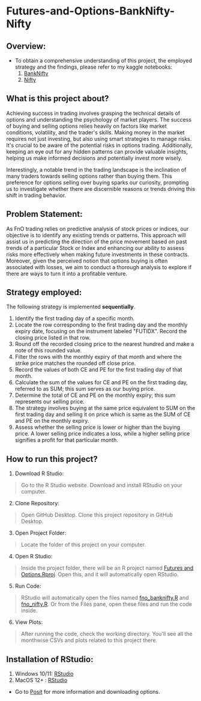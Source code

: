 # Futures-and-Options-BankNifty-Nifty

## Overview: 
* To obtain a comprehensive understanding of this project, the employed strategy and the findings, please refer to my kaggle notebooks:
  1. [BankNifty](https://www.kaggle.com/code/himanidh/futures-and-options-bank-nifty)
  2. [Nifty](https://www.kaggle.com/code/himanidh/futures-and-options-nifty)

## What is this project about?
>
Achieving success in trading involves grasping the technical details of options and understanding the psychology of market players. The success of buying and selling options relies heavily on factors like market conditions, volatility, and the trader's skills. Making money in the market requires not just investing, but also using smart strategies to manage risks. It's crucial to be aware of the potential risks in options trading. Additionally, keeping an eye out for any hidden patterns can provide valuable insights, helping us make informed decisions and potentially invest more wisely.
>
Interestingly, a notable trend in the trading landscape is the inclination of many traders towards selling options rather than buying them. This preference for options selling over buying sparks our curiosity, prompting us to investigate whether there are discernible reasons or trends driving this shift in trading behavior. 
## Problem Statement:
As FnO trading relies on predictive analysis of stock prices or indices, our objective is to identify any existing trends or patterns. This approach will assist us in predicting the direction of the price movement based on past trends of a particular Stock or Index and enhancing our ability to assess risks more effectively when making future investments in these contracts. Moreover, given the perceived notion that options buying is often associated with losses, we aim to conduct a thorough analysis to explore if there are ways to turn it into a profitable venture.

## Strategy employed:
The following strategy is implemented **sequentially**.
>
1. Identify the first trading day of a specific month.
2. Locate the row corresponding to the first trading day and the monthly expiry date, focusing on the instrument labeled "FUTIDX". Record the closing price listed in that row.
3. Round off the recorded closing price to the nearest hundred and make a note of this rounded value.
4. Filter the rows with the monthly expiry of that month and where the strike price matches the rounded off close price.
5. Record the values of both CE and PE for the first trading day of that month.
6. Calculate the sum of the values for CE and PE on the first trading day, referred to as SUM; this sum serves as our buying price.
7. Determine the total of CE and PE on the monthly expiry; this sum represents our selling price.
8. The strategy involves buying at the same price equivalent to SUM on the first trading day and selling it on price which is same as the SUM of CE and PE on the monthly expiry.
9. Assess whether the selling price is lower or higher than the buying price. A lower selling price indicates a loss, while a higher selling price signifies a profit for that particular month.

## How to run this project?

1. Download R Studio:
>Go to the R Studio website.
>Download and install RStudio on your computer.

2. Clone Repository:
>Open GitHub Desktop.
>Clone this project repository in GitHub Desktop.

3. Open Project Folder:
>Locate the folder of this project on your computer.

4. Open R Studio:
>Inside the project folder, there will be an R project named [Futures and Options.Rproj](https://github.com/HimaniD27/Futures-and-Options-BankNifty-Nifty/blob/main/Futures%20and%20Options.Rproj).
>Open this, and it will automatically open RStudio.

5. Run Code:
>RStudio will automatically open the files named [fno_banknifty.R](https://github.com/HimaniD27/Futures-and-Options-BankNifty-Nifty/blob/main/fno_banknifty.R) and [fno_nifty.R](https://github.com/HimaniD27/Futures-and-Options-BankNifty-Nifty/blob/main/fno_nifty.R).
>Or from the Files pane, open these files and run the code inside.

6. View Plots:
>After running the code, check the working directory.
>You'll see all the monthwise CSVs and plots related to this project there.

## Installation of RStudio:
1. Windows 10/11: [RStudio](https://download1.rstudio.org/electron/windows/RStudio-2023.12.1-402.exe)
2. MacOS 12+ : [RStudio](https://download1.rstudio.org/electron/macos/RStudio-2023.12.1-402.dmg)
* Go to [Posit](https://posit.co/download/rstudio-desktop/) for more information and downloading options.

